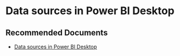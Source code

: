   <properties
	pageTitle="configure or access a data source"
	description="configure or access a data source"
	service="microsoft.PowerBIDedicated"
	resource="capacities"
	authors="pjfreitas"
	ms.author="pfreitas"	
	displayOrder="880"
	selfHelpType="generic"
	supportTopicIds="32628078"
	productPesIds="16334"
	cloudEnvironments="public, MoonCake, fairfax" 
	articleId="e7b1a2f2-3949-0e8a-e836-0a49a7a094ff"
	ownershipId="PowerBI_PowerBI"
/>

# Data sources in Power BI Desktop

## **Recommended Documents**

* [Data sources in Power BI Desktop](https://docs.microsoft.com/power-bi/desktop-data-sources)
